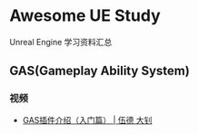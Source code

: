 # Awesome UE Study
Unreal Engine 学习资料汇总

## GAS(Gameplay Ability System)

### 视频

- [GAS插件介绍（入门篇） | 伍德 大钊](https://www.bilibili.com/medialist/play/watchlater/BV1X5411V7jh)
